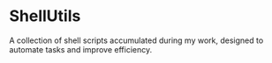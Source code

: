 # ShellUtils
A collection of shell scripts accumulated during my work, designed to automate tasks and improve efficiency.
